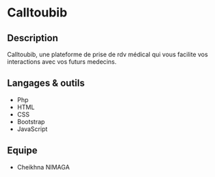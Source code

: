 # Calltoubib

## Description 

Calltoubib, une plateforme de prise de rdv médical qui vous facilite vos interactions avec vos futurs medecins. 

## Langages & outils

- Php
- HTML
- CSS
- Bootstrap
- JavaScript

## Equipe

- Cheikhna NIMAGA
